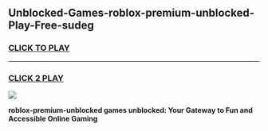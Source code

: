 
## Unblocked-Games-roblox-premium-unblocked-Play-Free-sudeg
<h3>
<a href="https://premium76.site?title=roblox-premium-unblocked&ref=10A">CLICK TO PLAY</a></h3>
<hr>

<h3>
<a href="https://premium76.site?title=roblox-premium-unblocked&ref=10A">CLICK 2 PLAY</a>
  
</h3>

<a href="https://premium76.site?title=roblox-premium-unblocked&ref=10A"><img src="https://clearcache.store/games.png"></a>


**roblox-premium-unblocked games unblocked: Your Gateway to Fun and Accessible Online Gaming**
